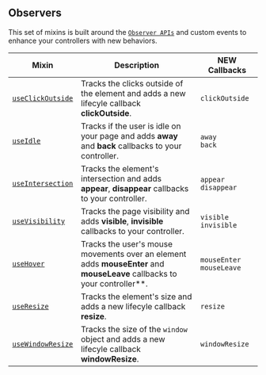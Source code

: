 ## Observers

This set of mixins is built around the [`Observer APIs`](https://developer.mozilla.org/en-US/docs/Web/API) and custom events to enhance your controllers with new behaviors.

| Mixin| Description | NEW Callbacks |
|-----------------------|-------------|---------------------|
|[`useClickOutside`](./docs/use-click-outside.md)|Tracks the clicks outside of the element and adds a new lifecyle callback **clickOutside**.|`clickOutside`|
|[`useIdle`](./docs/use-idle.md)| Tracks if the user is idle on your page and adds **away** and **back** callbacks to your controller.|`away`</br> `back`|
|[`useIntersection`](./docs/use-intersection.md) | Tracks the element's intersection and adds **appear**, **disappear** callbacks to your controller.|`appear`</br> `disappear`|
|[`useVisibility`](./docs/use-visibility.md) </br>| Tracks the page visibility and adds **visible**, **invisible** callbacks to your controller.|`visible`</br> `invisible`|
|[`useHover`](./docs/use-hover.md)|Tracks the user's mouse movements over an element adds **mouseEnter** and **mouseLeave** callbacks to your controller**.|`mouseEnter` `mouseLeave`|
|[`useResize`](./docs/use-resize.md)|Tracks the element's size and adds a new lifecyle callback **resize**.|`resize`|
|[`useWindowResize`](./docs/use-window-resize.md)| Tracks the size of the `window` object and adds a new lifecyle callback **windowResize**.|`windowResize`|
